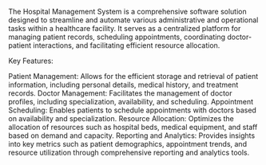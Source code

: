 The Hospital Management System is a comprehensive software solution designed to streamline and automate various administrative and operational tasks within a healthcare facility. It serves as a centralized platform for managing patient records, scheduling appointments, coordinating doctor-patient interactions, and facilitating efficient resource allocation.

Key Features:

Patient Management: Allows for the efficient storage and retrieval of patient information, including personal details, medical history, and treatment records.
Doctor Management: Facilitates the management of doctor profiles, including specialization, availability, and scheduling.
Appointment Scheduling: Enables patients to schedule appointments with doctors based on availability and specialization.
Resource Allocation: Optimizes the allocation of resources such as hospital beds, medical equipment, and staff based on demand and capacity.
Reporting and Analytics: Provides insights into key metrics such as patient demographics, appointment trends, and resource utilization through comprehensive reporting and analytics tools.
